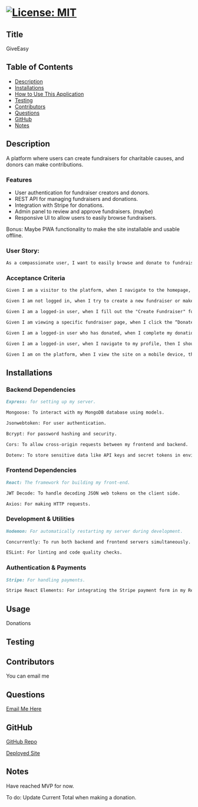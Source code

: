 # [![License: MIT](https://img.shields.io/badge/License-MIT-yellow.svg)](https://opensource.org/licenses/MIT)

## Title
GiveEasy

## Table of Contents
- [Description](#description)
- [Installations](#installations)
- [How to Use This Application](#usage)
- [Testing](#testing)
- [Contributors](#contributors)
- [Questions](#questions)
- [GitHub](#github)
- [Notes](#notes)

## Description

A platform where users can create fundraisers for charitable causes, and donors can make contributions.

### Features

- User authentication for fundraiser creators and donors.
- REST API for managing fundraisers and donations.
- Integration with Stripe for donations.
- Admin panel to review and approve fundraisers. (maybe)
- Responsive UI to allow users to easily browse fundraisers.

Bonus: Maybe PWA functionality to make the site installable and usable offline.

### User Story: 

```md
As a compassionate user, I want to easily browse and donate to fundraisers of my choice, so that I can support causes I care about and help them reach their fundraising goals.
```

### Acceptance Criteria

```md
Given I am a visitor to the platform, when I navigate to the homepage, then I should see a list of active fundraisers, each showing a title, description, current total, and donation goal.

Given I am not logged in, when I try to create a new fundraiser or make a donation, then I should be prompted to log in or create an account.

Given I am a logged-in user, when I fill out the "Create Fundraiser" form with a title, description, goal amount, and optional image, then I should see my new fundraiser appear on the homepage.

Given I am viewing a specific fundraiser page, when I click the “Donate” button and enter an amount, then I should be directed to Stripe to complete the donation securely.

Given I am a logged-in user who has donated, when I complete my donation, then I should see my donation reflected in the fundraiser's total, and my donation history should appear in my profile.

Given I am a logged-in user, when I navigate to my profile, then I should see a list of fundraisers I have created and donations I have made.

Given I am on the platform, when I view the site on a mobile device, then I should see a responsive and mobile-friendly layout that is easy to navigate.
```

## Installations

### Backend Dependencies
```md
Express: for setting up my server.

Mongoose: To interact with my MongoDB database using models.

Jsonwebtoken: For user authentication.

Bcrypt: For password hashing and security.

Cors: To allow cross-origin requests between my frontend and backend.

Dotenv: To store sensitive data like API keys and secret tokens in environment variables.
```

### Frontend Dependencies
```md
React: The framework for building my front-end.

JWT Decode: To handle decoding JSON web tokens on the client side.

Axios: For making HTTP requests.
```

### Development & Utilities
```md
Nodemon: For automatically restarting my server during development.

Concurrently: To run both backend and frontend servers simultaneously.

ESLint: For linting and code quality checks.
```

### Authentication & Payments
```md
Stripe: For handling payments.

Stripe React Elements: For integrating the Stripe payment form in my React frontend.
```

## Usage
Donations

## Testing

## Contributors
You can email me

## Questions
[Email Me Here](touya1313@hotmail.com)

## GitHub
[GitHub Repo](https://github.com/Gera1313)

[Deployed Site]()

## Notes

Have reached MVP for now. 

To do: 
Update Current Total when making a donation.